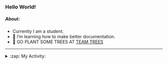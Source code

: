 ### Hello World!

##### About:
- Currently I am a student.
- 🌱 I’m learning how to make better documentation.
- 🌱 GO PLANT SOME TREES AT [TEAM TREES](https://teamtrees.org/)

---
<details>
  <summary>:zap: My Activity:</summary>
  
<!--START_SECTION:waka-->
![Code Time](http://img.shields.io/badge/Code%20Time-1%2C135%20hrs%2037%20mins-blue)

**I'm a Night 🦉** 

```text
🌞 Morning                1358 commits        ██░░░░░░░░░░░░░░░░░░░░░░░   09.06 % 
🌆 Daytime                5336 commits        █████████░░░░░░░░░░░░░░░░   35.62 % 
🌃 Evening                4330 commits        ███████░░░░░░░░░░░░░░░░░░   28.90 % 
🌙 Night                  3958 commits        ███████░░░░░░░░░░░░░░░░░░   26.42 % 
```
📅 **I'm Most Productive on Wednesday** 

```text
Monday                   2264 commits        ████░░░░░░░░░░░░░░░░░░░░░   15.11 % 
Tuesday                  1935 commits        ███░░░░░░░░░░░░░░░░░░░░░░   12.92 % 
Wednesday                3468 commits        ██████░░░░░░░░░░░░░░░░░░░   23.15 % 
Thursday                 1856 commits        ███░░░░░░░░░░░░░░░░░░░░░░   12.39 % 
Friday                   1452 commits        ██░░░░░░░░░░░░░░░░░░░░░░░   09.69 % 
Saturday                 1337 commits        ██░░░░░░░░░░░░░░░░░░░░░░░   08.92 % 
Sunday                   2670 commits        ████░░░░░░░░░░░░░░░░░░░░░   17.82 % 
```


📊 **This Week I Spent My Time On** 

```text
🔥 Editors: 
VS Code                  2 hrs 41 mins       █████████████████████████   100.00 % 

🐱‍💻 Projects: 
praise                   1 hr 21 mins        █████████████░░░░░░░░░░░░   50.59 % 
gfg-frontend             1 hr 19 mins        ████████████░░░░░░░░░░░░░   49.41 % 
```


 Last Updated on 16/06/2023 10:08:18 UTC
<!--END_SECTION:waka-->
</details>
